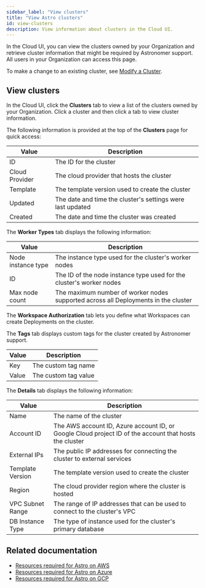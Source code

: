 ```yaml
---
sidebar_label: "View clusters"
title: "View Astro clusters"
id: view-clusters
description: View information about clusters in the Cloud UI.
---
```


In the Cloud UI, you can view the clusters owned by your Organization and retrieve cluster information that might be required by Astronomer support. All users in your Organization can access this page. 

To make a change to an existing cluster, see [Modify a Cluster](modify-cluster.md).

## View clusters

In the Cloud UI, click the **Clusters** tab to view a list of the clusters owned by your Organization. Click a cluster and then click a tab to view cluster information. 

The following information is provided at the top of the **Clusters** page for quick access: 

| Value              | Description                                                                                                                 |
| ------------------ | --------------------------------------------------------------------------------------------------------------------------- |
| ID                 | The ID for the cluster                                                                                                      |
| Cloud Provider     | The cloud provider that hosts the cluster                                                                                   |
| Template           | The template version used to create the cluster                                                                             |
| Updated            | The date and time the cluster's settings were last updated                                                                  |
| Created            | The date and time the cluster was created                                                                                   |

The **Worker Types** tab displays the following information:

| Value              | Description                                                                                                                 |
| ------------------ | --------------------------------------------------------------------------------------------------------------------------- |
| Node instance type | The instance type used for the cluster's worker nodes                                                                       |
| ID                 | The ID of the node instance type used for the cluster's worker nodes                                                        |
| Max node count     | The maximum number of worker nodes supported across all Deployments in the cluster                                          |

The **Workspace Authorization** tab lets you define what Workspaces can create Deployments on the cluster.

The **Tags** tab displays custom tags for the cluster created by Astronomer support.

| Value              | Description                                                                                                                 |
| ------------------ | --------------------------------------------------------------------------------------------------------------------------- |
| Key                | The custom tag name                                                                                                         |
| Value              | The custom tag value                                                                                                        |

The **Details** tab displays the following information:

| Value              | Description                                                                                                                 |
| ------------------ | --------------------------------------------------------------------------------------------------------------------------- |
| Name               | The name of the cluster                                                                                                     |
| Account ID         | The AWS account ID, Azure account ID, or Google Cloud project ID of the account that hosts the cluster                     |
| External IPs       | The public IP addresses for connecting the cluster to external services                                                     |
| Template Version   | The template version used to create the cluster                                                                             |
| Region             | The cloud provider region where the cluster is hosted                                                                       |
| VPC Subnet Range   | The range of IP addresses that can be used to connect to the cluster's VPC                                                  |
| DB Instance Type   | The type of instance used for the cluster's primary database                                                                |

## Related documentation

- [Resources required for Astro on AWS](https://docs.astronomer.io/astro/resource-reference-aws)
- [Resources required for Astro on Azure](https://docs.astronomer.io/astro/resource-reference-azure)
- [Resources required for Astro on GCP](https://docs.astronomer.io/astro/resource-reference-gcp)